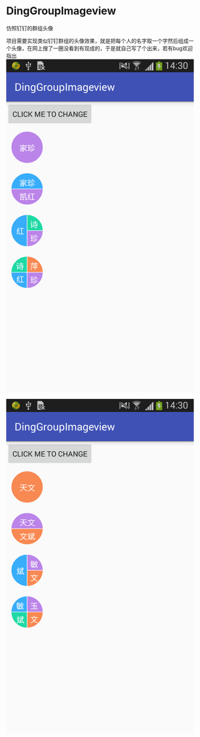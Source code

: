 # DingGroupImageview
仿照钉钉的群组头像

项目需要实现类似钉钉群组的头像效果，就是把每个人的名字取一个字然后组成一个头像，在网上搜了一圈没看到有现成的，于是就自己写了个出来，若有bug欢迎指出
 ![image](https://github.com/peterforme/DingGroupImageview/blob/master/%E6%95%88%E6%9E%9C%E5%9B%BE/360%E6%89%8B%E6%9C%BA%E5%8A%A9%E6%89%8B%E6%88%AA%E5%9B%BE0313_14_30_01.png)

 ![image](https://github.com/peterforme/DingGroupImageview/blob/master/%E6%95%88%E6%9E%9C%E5%9B%BE/360%E6%89%8B%E6%9C%BA%E5%8A%A9%E6%89%8B%E6%88%AA%E5%9B%BE0313_14_31_01.png)
